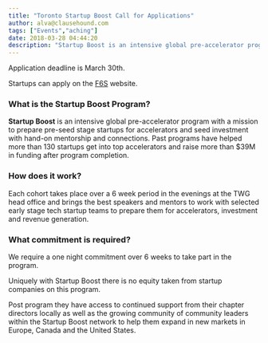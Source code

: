 ```yaml
---
title: "Toronto Startup Boost Call for Applications"
author: alva@clausehound.com
tags: ["Events","aching"]
date: 2018-03-28 04:44:20
description: "Startup Boost is an intensive global pre-accelerator program with a mission to prepare pre-seed stage startups for accelerators and seed investment with hand-on mentorship and connections. Past programs have helped more than 130 startups get into top accelerators and raise more than $39M in funding after program completion."
---
```




Application deadline is March 30th.

Startups can apply on the [F6S](https://goo.gl/LBZFF4) website.

 

### What is the Startup Boost Program?

**Startup Boost** is an intensive global pre-accelerator program with a mission to prepare pre-seed stage startups for accelerators and seed investment with hand-on mentorship and connections. Past programs have helped more than 130 startups get into top accelerators and raise more than $39M in funding after program completion.

 

### How does it work?

Each cohort takes place over a 6 week period in the evenings at the TWG head office and brings the best speakers and mentors to work with selected early stage tech startup teams to prepare them for accelerators, investment and revenue generation.

 

### What commitment is required?

We require a one night commitment over 6 weeks to take part in the program.

 

Uniquely with Startup Boost there is no equity taken from startup companies on this program.

 

Post program they have access to continued support from their chapter directors locally as well as the growing community of community leaders within the Startup Boost network to help them expand in new markets in Europe, Canada and the United States.
